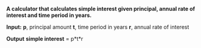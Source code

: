 **A calculator that calculates simple interest given principal, annual rate of interest and time period in years.**


**Input:**
        **p**, principal amount
        **t**, time period in years
        **r**, annual rate of interest
   
**Output**
        **simple interest** = p\*t\*r
